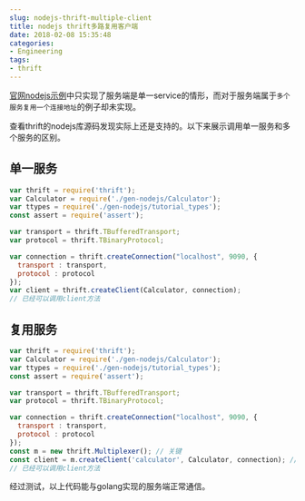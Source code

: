 ```yaml
---
slug: nodejs-thrift-multiple-client
title: nodejs thrift多路复用客户端
date: 2018-02-08 15:35:48
categories:
- Engineering
tags:
- thrift
---
```


[官网nodejs示例](http://thrift.apache.org/tutorial/nodejs)中只实现了服务端是单一service的情形，而对于服务端属于`多个服务复用一个连接地址`的例子却未实现。

查看thrift的nodejs库源码发现实际上还是支持的。以下来展示调用单一服务和多个服务的区别。

## 单一服务

```javascript
var thrift = require('thrift');
var Calculator = require('./gen-nodejs/Calculator');
var ttypes = require('./gen-nodejs/tutorial_types');
const assert = require('assert');

var transport = thrift.TBufferedTransport;
var protocol = thrift.TBinaryProtocol;

var connection = thrift.createConnection("localhost", 9090, {
  transport : transport,
  protocol : protocol
});
var client = thrift.createClient(Calculator, connection);
// 已经可以调用client方法
```

## 复用服务

```javascript
var thrift = require('thrift');
var Calculator = require('./gen-nodejs/Calculator');
var ttypes = require('./gen-nodejs/tutorial_types');
const assert = require('assert');

var transport = thrift.TBufferedTransport;
var protocol = thrift.TBinaryProtocol;

var connection = thrift.createConnection("localhost", 9090, {
  transport : transport,
  protocol : protocol
});
const m = new thrift.Multiplexer(); // 关键
const client = m.createClient('calculator', Calculator, connection); // calculator为服务端声明的服务名称
// 已经可以调用client方法
```

经过测试，以上代码能与golang实现的服务端正常通信。
